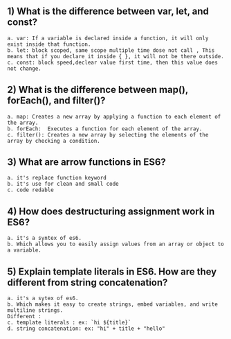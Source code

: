 ## 1) What is the difference between var, let, and const?
    a. var: If a variable is declared inside a function, it will only exist inside that function.
    b. let: block scoped, same scope multiple time dose not call , This means that if you declare it inside { }, it will not be there outside.
    c. const: block speed,declear value first time, then this value does not change.


## 2) What is the difference between map(), forEach(), and filter()?
    a. map: Creates a new array by applying a function to each element of the array.
    b. forEach:  Executes a function for each element of the array.
    c. filter(): Creates a new array by selecting the elements of the array by checking a condition.
## 3) What are arrow functions in ES6?
    a. it's replace function keyword
    b. it's use for clean and small code
    c. code redable 
 ## 4) How does destructuring assignment work in ES6?
    a. it's a syntex of es6.
    b. Which allows you to easily assign values ​​from an array or object to a variable.
## 5) Explain template literals in ES6. How are they different from string concatenation?
    a. it's a sytex of es6.
    b. Which makes it easy to create strings, embed variables, and write multiline strings.
    Different :
    c. template literals : ex: `hi ${title}`
    d. string concatenation: ex: "hi" + title + "hello"